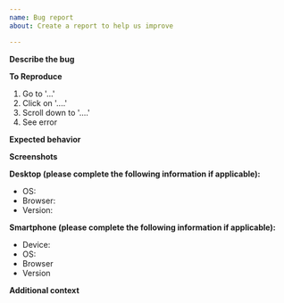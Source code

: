 ```yaml
---
name: Bug report
about: Create a report to help us improve

---
```


**Describe the bug**
<!-- A clear and concise description of what the bug is. -->

**To Reproduce**
<!-- Steps to reproduce the behavior: -->
1. Go to '...'
2. Click on '....'
3. Scroll down to '....'
4. See error

**Expected behavior**
<!-- A clear and concise description of what you expected to happen. -->

**Screenshots**
<!-- If applicable, add screenshots to help explain your problem. -->

**Desktop (please complete the following information if applicable):**
 - OS: <!-- [e.g. iOS] -->
 - Browser: <!-- [e.g. chrome, safari] -->
 - Version: <!-- [e.g. 22] -->

**Smartphone (please complete the following information if applicable):**
 - Device: <!-- [e.g. iPhone6] -->
 - OS: <!-- [e.g. iOS8.1] -->
 - Browser <!-- [e.g. stock browser, safari] -->
 - Version <!-- [e.g. 22] -->

**Additional context**
<!-- Add any other context about the problem here. -->
